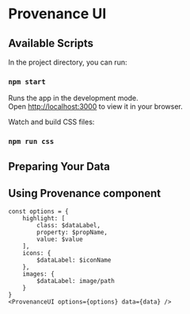 # Provenance UI

## Available Scripts

In the project directory, you can run:

### `npm start`

Runs the app in the development mode.\
Open [http://localhost:3000](http://localhost:3000) to view it in your browser.

Watch and build CSS files:

### `npm run css`

## Preparing Your Data

## Using Provenance component 
```
const options = {
    highlight: [
        class: $dataLabel,
        property: $propName,
        value: $value
    ],
    icons: {
        $dataLabel: $iconName
    },
    images: {
        $dataLabel: image/path
    }
}
<ProvenanceUI options={options} data={data} />
```
